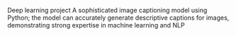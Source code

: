 Deep learning project
A sophisticated image captioning model using Python; the model can accurately generate descriptive captions for images, demonstrating strong expertise in machine learning and NLP
